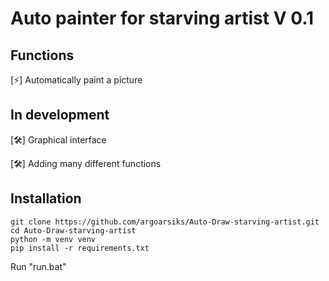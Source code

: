 # Auto painter for starving artist V 0.1

## Functions

[⚡] Automatically paint a picture

## In development

[🛠️] Graphical interface

[🛠️] Adding many different functions

## Installation
```
git clone https://github.com/argoarsiks/Auto-Draw-starving-artist.git
cd Auto-Draw-starving-artist
python -m venv venv
pip install -r requirements.txt
```
Run "run.bat"
